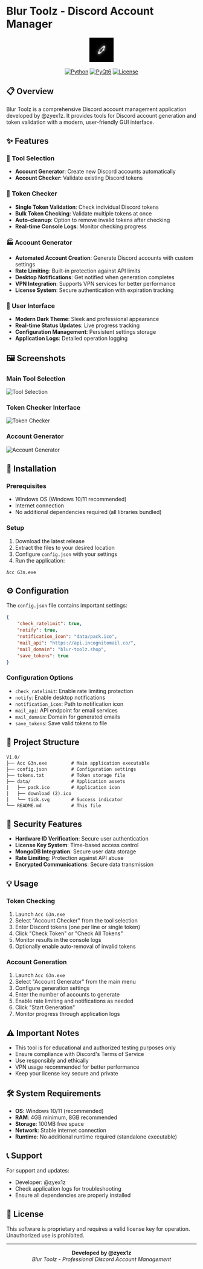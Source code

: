 # Blur Toolz - Discord Account Manager

<div align="center">
  <img src="img/download.jpg" alt="Blur Toolz Logo" width="64" height="64">
  
  [![Python](https://img.shields.io/badge/Python-3.8+-blue.svg)](https://python.org)
  [![PyQt6](https://img.shields.io/badge/PyQt6-GUI-green.svg)](https://pypi.org/project/PyQt6/)
  [![License](https://img.shields.io/badge/License-Private-red.svg)]()
</div>

## 📋 Overview

Blur Toolz is a comprehensive Discord account management application developed by @zyex1z. It provides tools for Discord account generation and token validation with a modern, user-friendly GUI interface.

## ✨ Features

### 🔧 Tool Selection
- **Account Generator**: Create new Discord accounts automatically
- **Account Checker**: Validate existing Discord tokens

### 🎯 Token Checker
- **Single Token Validation**: Check individual Discord tokens
- **Bulk Token Checking**: Validate multiple tokens at once
- **Auto-cleanup**: Option to remove invalid tokens after checking
- **Real-time Console Logs**: Monitor checking progress

### 🏭 Account Generator
- **Automated Account Creation**: Generate Discord accounts with custom settings
- **Rate Limiting**: Built-in protection against API limits
- **Desktop Notifications**: Get notified when generation completes
- **VPN Integration**: Supports VPN services for better performance
- **License System**: Secure authentication with expiration tracking

### 🎨 User Interface
- **Modern Dark Theme**: Sleek and professional appearance
- **Real-time Status Updates**: Live progress tracking
- **Configuration Management**: Persistent settings storage
- **Application Logs**: Detailed operation logging

## 🖼️ Screenshots

### Main Tool Selection
![Tool Selection](img/tool-selection.png)

### Token Checker Interface
![Token Checker](img/token-checker.png)

### Account Generator
![Account Generator](img/account-generator.png)

## 🚀 Installation

### Prerequisites
- Windows OS (Windows 10/11 recommended)
- Internet connection
- No additional dependencies required (all libraries bundled)

### Setup
1. Download the latest release
2. Extract the files to your desired location
3. Configure `config.json` with your settings
4. Run the application:
```
Acc G3n.exe
```

## ⚙️ Configuration

The `config.json` file contains important settings:

```json
{
    "check_ratelimit": true,
    "notify": true,
    "notification_icon": "data/pack.ico",
    "mail_api": "https://api.incognitomail.co/",
    "mail_domain": "blur-toolz.shop",
    "save_tokens": true
}
```

### Configuration Options
- `check_ratelimit`: Enable rate limiting protection
- `notify`: Enable desktop notifications
- `notification_icon`: Path to notification icon
- `mail_api`: API endpoint for email services
- `mail_domain`: Domain for generated emails
- `save_tokens`: Save valid tokens to file

## 📁 Project Structure

```
V1.0/
├── Acc G3n.exe         # Main application executable
├── config.json         # Configuration settings
├── tokens.txt          # Token storage file
├── data/               # Application assets
│   ├── pack.ico        # Application icon
│   ├── download (2).ico
│   └── tick.svg        # Success indicator
└── README.md           # This file
```

## 🔐 Security Features

- **Hardware ID Verification**: Secure user authentication
- **License Key System**: Time-based access control
- **MongoDB Integration**: Secure user data storage
- **Rate Limiting**: Protection against API abuse
- **Encrypted Communications**: Secure data transmission

## 💡 Usage

### Token Checking
1. Launch `Acc G3n.exe`
2. Select "Account Checker" from the tool selection
3. Enter Discord tokens (one per line or single token)
4. Click "Check Token" or "Check All Tokens"
5. Monitor results in the console logs
6. Optionally enable auto-removal of invalid tokens

### Account Generation
1. Launch `Acc G3n.exe`
2. Select "Account Generator" from the main menu
3. Configure generation settings
4. Enter the number of accounts to generate
5. Enable rate limiting and notifications as needed
6. Click "Start Generation"
7. Monitor progress through application logs

## ⚠️ Important Notes

- This tool is for educational and authorized testing purposes only
- Ensure compliance with Discord's Terms of Service
- Use responsibly and ethically
- VPN usage recommended for better performance
- Keep your license key secure and private

## 🛠️ System Requirements

- **OS**: Windows 10/11 (recommended)
- **RAM**: 4GB minimum, 8GB recommended
- **Storage**: 100MB free space
- **Network**: Stable internet connection
- **Runtime**: No additional runtime required (standalone executable)

## 📞 Support

For support and updates:
- Developer: @zyex1z
- Check application logs for troubleshooting
- Ensure all dependencies are properly installed

## 📄 License

This software is proprietary and requires a valid license key for operation. Unauthorized use is prohibited.

---

<div align="center">
  <strong>Developed by @zyex1z</strong><br>
  <em>Blur Toolz - Professional Discord Account Management</em>
</div>
